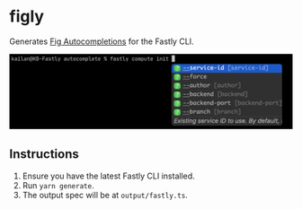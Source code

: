 # figly

Generates [Fig Autocompletions](https://github.com/withfig/autocomplete) for the Fastly CLI.

![screenshot of Fastly CLI Fig autocompletions in use](./screenshot.png)

## Instructions

1. Ensure you have the latest Fastly CLI installed.
2. Run `yarn generate`.
3. The output spec will be at `output/fastly.ts`.
